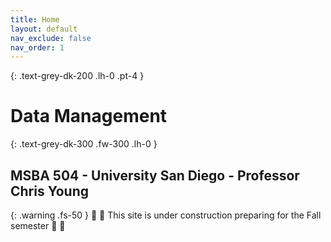 ```yaml
---
title: Home
layout: default
nav_exclude: false
nav_order: 1
---
```


{: .text-grey-dk-200 .lh-0 .pt-4 }
# Data Management 


{: .text-grey-dk-300 .fw-300 .lh-0 }
## MSBA 504 - University San Diego - Professor Chris Young 


{: .warning .fs-50 }
🚧 🚧 This site is under construction preparing for the Fall semester 🚧 🚧  


